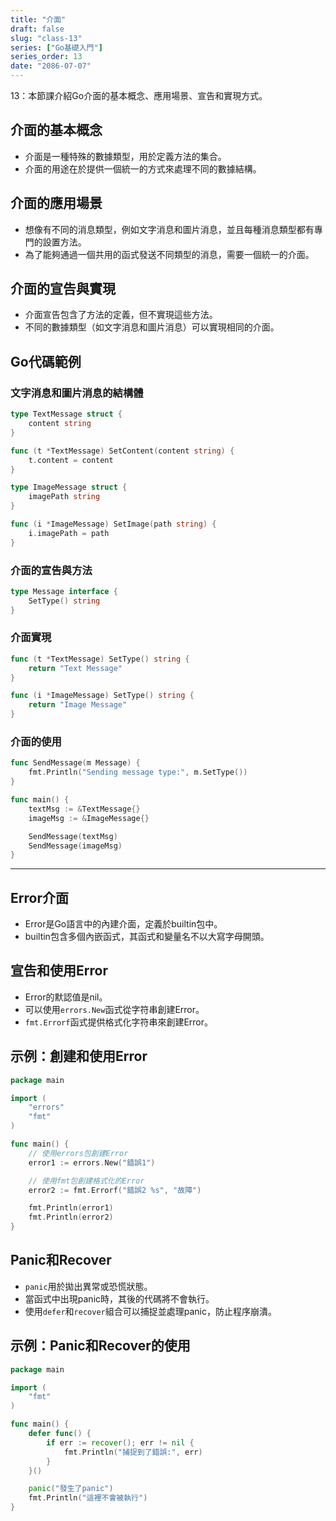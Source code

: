 ```yaml
---
title: "介面"
draft: false
slug: "class-13"
series: ["Go基礎入門"]
series_order: 13
date: "2086-07-07"
---
```

13：本節課介紹Go介面的基本概念、應用場景、宣告和實現方式。

## 介面的基本概念
- 介面是一種特殊的數據類型，用於定義方法的集合。
- 介面的用途在於提供一個統一的方式來處理不同的數據結構。

## 介面的應用場景
- 想像有不同的消息類型，例如文字消息和圖片消息，並且每種消息類型都有專門的設置方法。
- 為了能夠通過一個共用的函式發送不同類型的消息，需要一個統一的介面。

## 介面的宣告與實現
- 介面宣告包含了方法的定義，但不實現這些方法。
- 不同的數據類型（如文字消息和圖片消息）可以實現相同的介面。

## Go代碼範例

### 文字消息和圖片消息的結構體
```go
type TextMessage struct {
    content string
}

func (t *TextMessage) SetContent(content string) {
    t.content = content
}

type ImageMessage struct {
    imagePath string
}

func (i *ImageMessage) SetImage(path string) {
    i.imagePath = path
}
```

### 介面的宣告與方法
```go
type Message interface {
    SetType() string
}
```

### 介面實現
```go
func (t *TextMessage) SetType() string {
    return "Text Message"
}

func (i *ImageMessage) SetType() string {
    return "Image Message"
}
```

### 介面的使用
```go
func SendMessage(m Message) {
    fmt.Println("Sending message type:", m.SetType())
}

func main() {
    textMsg := &TextMessage{}
    imageMsg := &ImageMessage{}

    SendMessage(textMsg)
    SendMessage(imageMsg)
}
```
---

## Error介面
- Error是Go語言中的內建介面，定義於builtin包中。
- builtin包含多個內嵌函式，其函式和變量名不以大寫字母開頭。

## 宣告和使用Error
- Error的默認值是nil。
- 可以使用`errors.New`函式從字符串創建Error。
- `fmt.Errorf`函式提供格式化字符串來創建Error。

## 示例：創建和使用Error
```go
package main

import (
	"errors"
	"fmt"
)

func main() {
	// 使用errors包創建Error
	error1 := errors.New("錯誤1")

	// 使用fmt包創建格式化的Error
	error2 := fmt.Errorf("錯誤2 %s", "故障")

	fmt.Println(error1)
	fmt.Println(error2)
}
```

## Panic和Recover
- `panic`用於拋出異常或恐慌狀態。
- 當函式中出現panic時，其後的代碼將不會執行。
- 使用`defer`和`recover`組合可以捕捉並處理panic，防止程序崩潰。

## 示例：Panic和Recover的使用
```go
package main

import (
	"fmt"
)

func main() {
	defer func() {
		if err := recover(); err != nil {
			fmt.Println("捕捉到了錯誤:", err)
		}
	}()

	panic("發生了panic")
	fmt.Println("這裡不會被執行")
}
```
